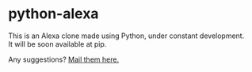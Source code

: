 # python-alexa
This is an Alexa clone made using Python, under constant development.<br>
It will be soon available at pip.<br>

Any suggestions?
[Mail them here.](mailto:asundiaditya@gmail.com)

